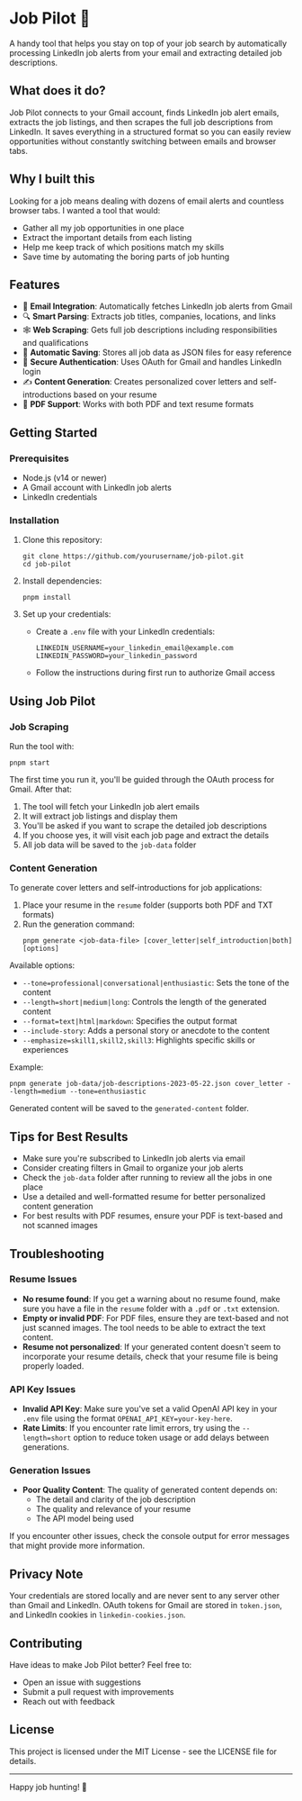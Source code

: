 # Job Pilot 🚀

A handy tool that helps you stay on top of your job search by automatically processing LinkedIn job alerts from your email and extracting detailed job descriptions.

## What does it do?

Job Pilot connects to your Gmail account, finds LinkedIn job alert emails, extracts the job listings, and then scrapes the full job descriptions from LinkedIn. It saves everything in a structured format so you can easily review opportunities without constantly switching between emails and browser tabs.

## Why I built this

Looking for a job means dealing with dozens of email alerts and countless browser tabs. I wanted a tool that would:

- Gather all my job opportunities in one place
- Extract the important details from each listing
- Help me keep track of which positions match my skills
- Save time by automating the boring parts of job hunting

## Features

- 📧 **Email Integration**: Automatically fetches LinkedIn job alerts from Gmail
- 🔍 **Smart Parsing**: Extracts job titles, companies, locations, and links
- 🕸️ **Web Scraping**: Gets full job descriptions including responsibilities and qualifications
- 💾 **Automatic Saving**: Stores all job data as JSON files for easy reference
- 🔐 **Secure Authentication**: Uses OAuth for Gmail and handles LinkedIn login
- ✍️ **Content Generation**: Creates personalized cover letters and self-introductions based on your resume
- 📄 **PDF Support**: Works with both PDF and text resume formats

## Getting Started

### Prerequisites

- Node.js (v14 or newer)
- A Gmail account with LinkedIn job alerts
- LinkedIn credentials

### Installation

1. Clone this repository:
   ```
   git clone https://github.com/yourusername/job-pilot.git
   cd job-pilot
   ```

2. Install dependencies:
   ```
   pnpm install
   ```

3. Set up your credentials:
   - Create a `.env` file with your LinkedIn credentials:
     ```
     LINKEDIN_USERNAME=your_linkedin_email@example.com
     LINKEDIN_PASSWORD=your_linkedin_password
     ```
   - Follow the instructions during first run to authorize Gmail access

## Using Job Pilot

### Job Scraping

Run the tool with:

```
pnpm start
```

The first time you run it, you'll be guided through the OAuth process for Gmail. After that:

1. The tool will fetch your LinkedIn job alert emails
2. It will extract job listings and display them
3. You'll be asked if you want to scrape the detailed job descriptions
4. If you choose yes, it will visit each job page and extract the details
5. All job data will be saved to the `job-data` folder

### Content Generation

To generate cover letters and self-introductions for job applications:

1. Place your resume in the `resume` folder (supports both PDF and TXT formats)
2. Run the generation command:
   ```
   pnpm generate <job-data-file> [cover_letter|self_introduction|both] [options]
   ```

Available options:
- `--tone=professional|conversational|enthusiastic`: Sets the tone of the content
- `--length=short|medium|long`: Controls the length of the generated content
- `--format=text|html|markdown`: Specifies the output format
- `--include-story`: Adds a personal story or anecdote to the content
- `--emphasize=skill1,skill2,skill3`: Highlights specific skills or experiences

Example:
```
pnpm generate job-data/job-descriptions-2023-05-22.json cover_letter --length=medium --tone=enthusiastic
```

Generated content will be saved to the `generated-content` folder.

## Tips for Best Results

- Make sure you're subscribed to LinkedIn job alerts via email
- Consider creating filters in Gmail to organize your job alerts
- Check the `job-data` folder after running to review all the jobs in one place
- Use a detailed and well-formatted resume for better personalized content generation
- For best results with PDF resumes, ensure your PDF is text-based and not scanned images

## Troubleshooting

### Resume Issues

- **No resume found**: If you get a warning about no resume found, make sure you have a file in the `resume` folder with a `.pdf` or `.txt` extension.
- **Empty or invalid PDF**: For PDF files, ensure they are text-based and not just scanned images. The tool needs to be able to extract the text content.
- **Resume not personalized**: If your generated content doesn't seem to incorporate your resume details, check that your resume file is being properly loaded.

### API Key Issues

- **Invalid API Key**: Make sure you've set a valid OpenAI API key in your `.env` file using the format `OPENAI_API_KEY=your-key-here`.
- **Rate Limits**: If you encounter rate limit errors, try using the `--length=short` option to reduce token usage or add delays between generations.

### Generation Issues

- **Poor Quality Content**: The quality of generated content depends on:
  - The detail and clarity of the job description
  - The quality and relevance of your resume
  - The API model being used

If you encounter other issues, check the console output for error messages that might provide more information.

## Privacy Note

Your credentials are stored locally and are never sent to any server other than Gmail and LinkedIn. OAuth tokens for Gmail are stored in `token.json`, and LinkedIn cookies in `linkedin-cookies.json`.

## Contributing

Have ideas to make Job Pilot better? Feel free to:
- Open an issue with suggestions
- Submit a pull request with improvements
- Reach out with feedback

## License

This project is licensed under the MIT License - see the LICENSE file for details.

---

Happy job hunting! 🎯 